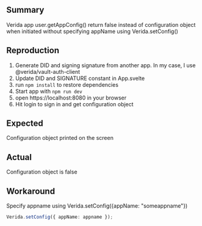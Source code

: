 ## Summary
Verida app user.getAppConfig() return false instead of configuration object when initiated without specifying appName using Verida.setConfig()

## Reproduction
1. Generate DID and signing signature from another app. In my case, I use @verida/vault-auth-client
2. Update DID and SIGNATURE constant in App.svelte
3. run ```npm install``` to restore dependencies
4. Start app with ```npm run dev```
4. open https://localhost:8080 in your browser 
5. Hit login to sign in and get configuration object

## Expected
Configuration object printed on the screen

## Actual 
Configuration object is false

## Workaround
Specify appname using Verida.setConfig({appName: "someappname"})
```typescript
Verida.setConfig({ appName: appname });
```


